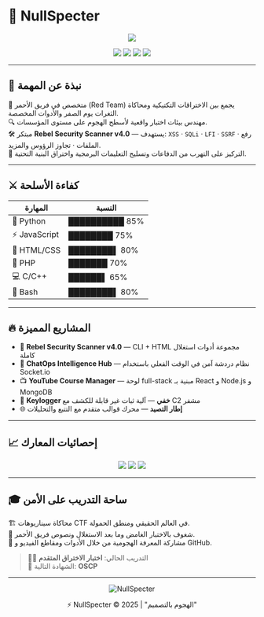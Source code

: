 # 👾 NullSpecter

<p align="center">
  <img src="https://readme-typing-svg.herokuapp.com?size=22&duration=3000&color=05D9E8&center=true&vCenter=true&width=700&lines=%22الهجوم+بالتصميم%22+·+مشغل+ثنائي+الوضع+·+مُولد+حمولة+خفية" />
</p>

<p align="center">
  <a href="https://www.linkedin.com/in/abdulrahman-elsayed-59a664313"><img src="https://img.shields.io/badge/LinkedIn-NullSpecter-blue?logo=linkedin" /></a>
  <a href="https://www.youtube.com/@gamotek175"><img src="https://img.shields.io/badge/YouTube-NullSpecter-red?logo=youtube" /></a>
  <a href="https://www.facebook.com/abdulelsayd"><img src="https://img.shields.io/badge/Facebook-NullSpecter-blue?logo=facebook" /></a>
  <a href="https://github.com/NullSpecter"><img src="https://img.shields.io/badge/GitHub-NullSpecter-lightgrey?logo=github" /></a>
</p>

---

## 🚀 نبذة عن المهمة

🧠 متخصص في فريق الأحمر (Red Team) يجمع بين الاختراقات التكتيكية ومحاكاة الثغرات يوم الصفر والأدوات المخصصة.  
🔍 مهندس بيئات اختبار واقعية لأسطح الهجوم على مستوى المؤسسات.  
🛠️ مبتكر **Rebel Security Scanner v4.0** — يستهدف: `XSS` · `SQLi` · `LFI` · `SSRF` · رفع الملفات · تجاوز الرؤوس والمزيد.  
🎯 التركيز على التهرب من الدفاعات وتسليح التعليمات البرمجية واختراق البنية التحتية.  

---

## ⚔️ كفاءة الأسلحة

| المهارة       | النسبة |
|---------------|--------|
| 🐍 Python     | ██████████ 85% |
| ⚡ JavaScript | ████████ 75% |
| 🎨 HTML/CSS   | ████████▌ 80% |
| 🐘 PHP        | ███████ 70% |
| 💻 C/C++      | ██████▌ 65% |
| 🐚 Bash       | ████████▌ 80% |

---

## 🔥 المشاريع المميزة

- 🧨 **Rebel Security Scanner v4.0** — CLI + HTML مجموعة أدوات استغلال كاملة  
- 💬 **ChatOps Intelligence Hub** — نظام دردشة آمن في الوقت الفعلي باستخدام Socket.io  
- 📺 **YouTube Course Manager** — لوحة full-stack مبنية بـ React و Node.js و MongoDB  
- 🔐 **Keylogger خفي** — آلية ثبات غير قابلة للكشف مع C2 مشفر  
- 🌐 **إطار التصيد** — محرك قوالب متقدم مع التتبع والتحليلات  

---

## 📈 إحصائيات المعارك

<p align="center">
  <img src="https://github-readme-stats.vercel.app/api?username=NullSpecter&show_icons=true&theme=radical" />
  <img src="https://github-readme-streak-stats.herokuapp.com/?user=NullSpecter&theme=radical" />
  <img src="https://github-profile-trophy.vercel.app/?username=NullSpecter&theme=radical&margin-w=10&margin-h=10" />
</p>

---

## 🎓 ساحة التدريب على الأمن

🏗️ محاكاة سيناريوهات CTF في العالم الحقيقي ومنطق الحمولة.  
🧬 شغوف بالاختبار الغامض وما بعد الاستغلال ونصوص فريق الأحمر.  
📢 مشاركة المعرفة الهجومية من خلال الأدوات ومقاطع الفيديو و GitHub.  

> 🧑‍💻 التدريب الحالي: **اختبار الاختراق المتقدم**  
> 🎯 الشهادة التالية: **OSCP**  

---

<p align="center">
  <img src="https://komarev.com/ghpvc/?username=NullSpecter&label=Profile%20views&color=ff2a6d&style=flat" alt="NullSpecter" />
</p>

<p align="center">
  ⚡ NullSpecter © 2025 | "الهجوم بالتصميم"
</p>
